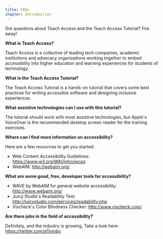 ```yaml
---
title: FAQs
chapter: Introduction
---
```

Got questions about Teach Access and the Teach Access Tutorial? Fire away!

**What is Teach Access?**

Teach Access is a collective of leading tech companies, academic institutions and advocacy organizations working together to embed accessibility into higher education and learning experiences for students of technology.

**What is the Teach Access Tutorial?**

The Teach Access Tutorial is a hands-on tutorial that covers some best practices for writing accessible software and designing inclusive experiences.

**What assistive technologies can I use with this tutorial?**

The tutorial should work with most assistive technologies, but Apple's VoiceOver is the recommended desktop screen reader for the training exercises.

**Where can I find more information on accessibility?**

Here are a few resources to get you started:
- Web Content Accessibility Guidelines: https://www.w3.org/WAI/intro/wcag
- WebAIM: http://webaim.org/

**What are some good, free, developer tools for accessibility?**

- WAVE by WebAIM for general website accessibility: http://wave.webaim.org/
- Juicy Studio's Readability Test: http://juicystudio.com/services/readability.php
- Vischeck's Color Blindness Checker: http://www.vischeck.com/

**Are there jobs in the field of accessibility?**

Definitely, and the industry is growing. Take a look here: https://twitter.com/a11yjobs
